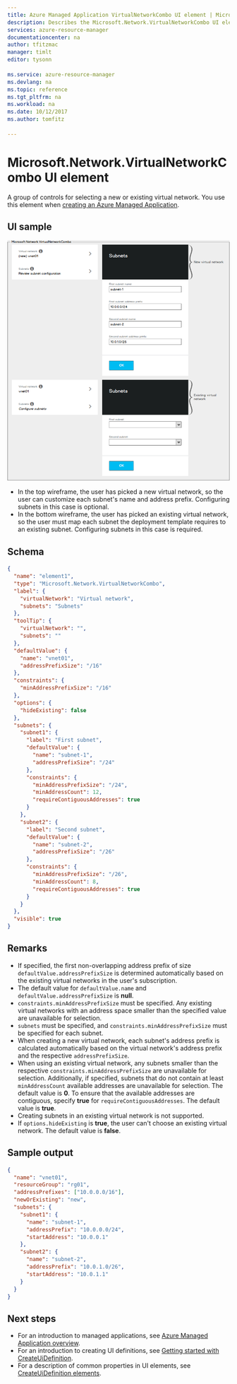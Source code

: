 ```yaml
---
title: Azure Managed Application VirtualNetworkCombo UI element | Microsoft Docs
description: Describes the Microsoft.Network.VirtualNetworkCombo UI element for Azure Managed Applications
services: azure-resource-manager
documentationcenter: na
author: tfitzmac
manager: timlt
editor: tysonn

ms.service: azure-resource-manager
ms.devlang: na
ms.topic: reference
ms.tgt_pltfrm: na
ms.workload: na
ms.date: 10/12/2017
ms.author: tomfitz

---
```

# Microsoft.Network.VirtualNetworkCombo UI element
A group of controls for selecting a new or existing virtual network. You use this element when [creating an Azure Managed Application](publish-service-catalog-app.md).

## UI sample
![Microsoft.Network.VirtualNetworkCombo](./media/managed-application-elements/microsoft.network.virtualnetworkcombo.png)

- In the top wireframe, the user has picked a new virtual network, so the user can customize each subnet's name and address prefix. Configuring
subnets in this case is optional.
- In the bottom wireframe, the user has picked an existing virtual network, so
the user must map each subnet the deployment template requires to an
existing subnet. Configuring subnets in this case is required.

## Schema
```json
{
  "name": "element1",
  "type": "Microsoft.Network.VirtualNetworkCombo",
  "label": {
    "virtualNetwork": "Virtual network",
    "subnets": "Subnets"
  },
  "toolTip": {
    "virtualNetwork": "",
    "subnets": ""
  },
  "defaultValue": {
    "name": "vnet01",
    "addressPrefixSize": "/16"
  },
  "constraints": {
    "minAddressPrefixSize": "/16"
  },
  "options": {
    "hideExisting": false
  },
  "subnets": {
    "subnet1": {
      "label": "First subnet",
      "defaultValue": {
        "name": "subnet-1",
        "addressPrefixSize": "/24"
      },
      "constraints": {
        "minAddressPrefixSize": "/24",
        "minAddressCount": 12,
        "requireContiguousAddresses": true
      }
    },
    "subnet2": {
      "label": "Second subnet",
      "defaultValue": {
        "name": "subnet-2",
        "addressPrefixSize": "/26"
      },
      "constraints": {
        "minAddressPrefixSize": "/26",
        "minAddressCount": 8,
        "requireContiguousAddresses": true
      }
    }
  },
  "visible": true
}
```

## Remarks
- If specified, the first non-overlapping address prefix of size
`defaultValue.addressPrefixSize` is determined automatically based on the
existing virtual networks in the user's subscription.
- The default value for `defaultValue.name` and `defaultValue.addressPrefixSize`
is **null**.
- `constraints.minAddressPrefixSize` must be specified. Any existing virtual
networks with an address space smaller than the specified value are unavailable for selection.
- `subnets` must be specified, and `constraints.minAddressPrefixSize` must be
specified for each subnet.
- When creating a new virtual network, each subnet's address prefix is
calculated automatically based on the virtual network's address prefix and the
respective `addressPrefixSize`.
- When using an existing virtual network, any subnets smaller than the
respective `constraints.minAddressPrefixSize` are unavailable for
selection. Additionally, if specified, subnets that do not contain at least
`minAddressCount` available addresses are unavailable for selection.
The default value is **0**. To ensure that the available addresses are contiguous,
specify **true** for `requireContiguousAddresses`. The default value is **true**.
- Creating subnets in an existing virtual network is not supported.
- If `options.hideExisting` is **true**, the user can't choose an
existing virtual network. The default value is **false**.

## Sample output
```json
{
  "name": "vnet01",
  "resourceGroup": "rg01",
  "addressPrefixes": ["10.0.0.0/16"],
  "newOrExisting": "new",
  "subnets": {
    "subnet1": {
      "name": "subnet-1",
      "addressPrefix": "10.0.0.0/24",
      "startAddress": "10.0.0.1"
    },
    "subnet2": {
      "name": "subnet-2",
      "addressPrefix": "10.0.1.0/26",
      "startAddress": "10.0.1.1"
    }
  }
}
```

## Next steps
* For an introduction to managed applications, see [Azure Managed Application overview](overview.md).
* For an introduction to creating UI definitions, see [Getting started with CreateUiDefinition](create-uidefinition-overview.md).
* For a description of common properties in UI elements, see [CreateUiDefinition elements](create-uidefinition-elements.md).
